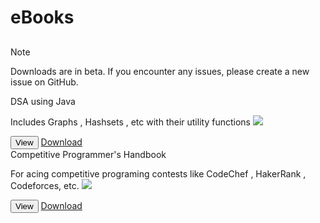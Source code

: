 # eBooks


<!-- for files, upload to github , grab blob link and append ?raw=true
    or add to public/assets/documents then reference using /assets/documents/name.ext
    
    if using the former , use window.open otherwise use the dummy anchor tag by calling downloadDoc()
-->

<a id="downloader" style="display: none;"></a>

<h2></h2>

>[!NOTE]
>Downloads are in beta. If you encounter any issues, please create a new issue on GitHub.

<div class="VPFeature">
    <article class="box"><span class="title">DSA using Java</span>
        <p class="details">Includes Graphs , Hashsets , etc with their utility functions <img class="emoji-VPFeature" src="https://em-content.zobj.net/source/microsoft-teams/400/winking-face_1f609.png" /></p>
        <div class="FeatureButtons">
            <button class="VPButton medium alt" onclick="window.open('/java/documents/dsa-java.pdf', '_blank')">View</button>
            <a class="VPButton medium brand" target="_blank" href="/java/documents/dsa-java.pdf" download="DSA.pdf">Download</a>
        </div>
    </article>
</div>

<div class="VPFeature">
    <article class="box"><span class="title">Competitive Programmer's Handbook</span>
        <p class="details">For acing competitive programing contests like CodeChef , HakerRank , Codeforces, etc.  <img class="emoji-VPFeature" src="https://em-content.zobj.net/source/microsoft-teams/400/smiling-face-with-sunglasses_1f60e.png" /></p>
        <div class="FeatureButtons">
            <button class="VPButton medium alt" onclick="window.open('/java/documents/cp-cses.pdf', '_blank')">View</button>
            <a class="VPButton medium brand" href="/java/documents/cp-cses.pdf" download="'book.pdf" >Download</a>
        </div>
    </article>
</div>

